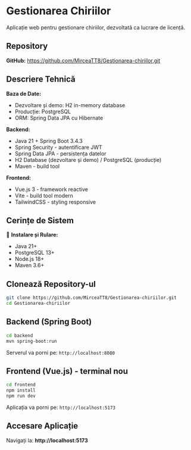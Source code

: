 # Gestionarea Chiriilor

Aplicație web pentru gestionare chiriilor, dezvoltată ca lucrare de licență.

## Repository
**GitHub:** https://github.com/MirceaTT8/Gestionarea-chiriilor.git

## Descriere Tehnică

**Baza de Date:**
- Dezvoltare și demo: H2 in-memory database
- Producție: PostgreSQL
- ORM: Spring Data JPA cu Hibernate

**Backend:**
- Java 21 + Spring Boot 3.4.3
- Spring Security - autentificare JWT
- Spring Data JPA - persistența datelor
- H2 Database (dezvoltare și demo) / PostgreSQL (producție)
- Maven - build tool

**Frontend:**
- Vue.js 3 - framework reactive
- Vite - build tool modern
- TailwindCSS - styling responsive

## Cerințe de Sistem

🚀 **Instalare și Rulare:**
- Java 21+
- PostgreSQL 13+
- Node.js 18+
- Maven 3.6+

## Clonează Repository-ul

```bash
git clone https://github.com/MirceaTT8/Gestionarea-chiriilor.git
cd Gestionarea-chiriilor
```

## Backend (Spring Boot)

```bash
cd backend
mvn spring-boot:run
```

Serverul va porni pe: `http://localhost:8080`

## Frontend (Vue.js) - terminal nou

```bash
cd frontend
npm install
npm run dev
```

Aplicația va porni pe: `http://localhost:5173`

## Accesare Aplicație

Navigați la: **http://localhost:5173**
